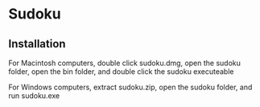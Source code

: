 Sudoku
======

Installation
------------
For Macintosh computers, double click sudoku.dmg, open the sudoku folder, open the bin folder, and double click the sudoku executeable

For Windows computers, extract sudoku.zip, open the sudoku folder, and run sudoku.exe
